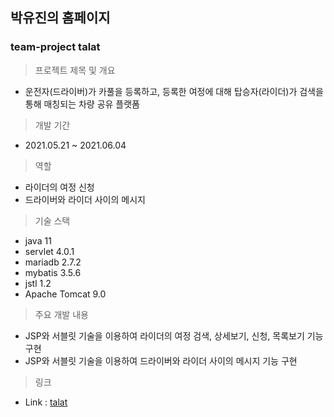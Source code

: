 ## 박유진의 홈페이지

### team-project talat
  
> 프로젝트 제목 및 개요   
  
- 운전자(드라이버)가 카풀을 등록하고, 등록한 여정에 대해 탑승자(라이더)가 검색을 통해 매칭되는 차량 공유 플랫폼

> 개발 기간

- 2021.05.21 ~ 2021.06.04    

> 역할

- 라이더의 여정 신청   
- 드라이버와 라이더 사이의 메시지   

> 기술 스택   

- java 11
- servlet 4.0.1
- mariadb 2.7.2
- mybatis 3.5.6
- jstl 1.2
- Apache Tomcat 9.0   

> 주요 개발 내용   

- JSP와 서블릿 기술을 이용하여 라이더의 여정 검색, 상세보기, 신청, 목록보기 기능 구현
- JSP와 서블릿 기술을 이용하여 드라이버와 라이더 사이의 메시지 기능 구현

> 링크   

- Link : [talat]
    
    [talat]: https://github.com/julie0919/teamproject-talat
  
  
